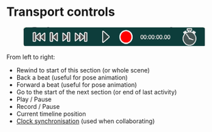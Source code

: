 # Transport controls

<figure><img src="../../.gitbook/assets/transport controls.png" alt=""><figcaption></figcaption></figure>

From left to right:

* Rewind to start of this section (or whole scene)
* Back a beat (useful for pose animation)
* Forward a beat (useful for pose animation)
* Go to the start of the next section (or end of last activity)
* Play / Pause
* Record / Pause
* Current timeline position
* [Clock synchronisation](../collaboration/#synchronise-clocks) (used when collaborating)
